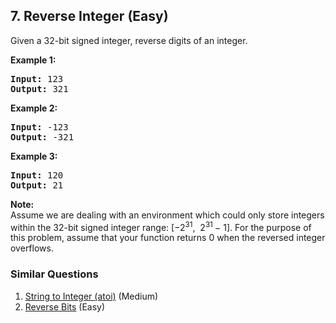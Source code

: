 ## 7. Reverse Integer (Easy)

<p>Given a 32-bit signed integer, reverse digits of an integer.</p>

<p><strong>Example 1:</strong></p>

<pre>
<strong>Input:</strong> 123
<strong>Output:</strong> 321
</pre>

<p><strong>Example 2:</strong></p>

<pre>
<strong>Input:</strong> -123
<strong>Output:</strong> -321
</pre>

<p><strong>Example 3:</strong></p>

<pre>
<strong>Input:</strong> 120
<strong>Output:</strong> 21
</pre>

<p><strong>Note:</strong><br />
Assume we are dealing with an environment which could only store integers within the 32-bit signed integer range: [&minus;2<sup>31</sup>,&nbsp; 2<sup>31&nbsp;</sup>&minus; 1]. For the purpose of this problem, assume that your function returns 0 when the reversed integer overflows.</p>


### Similar Questions
  1. [String to Integer (atoi)](https://github.com/openset/leetcode/tree/master/solution/string-to-integer-atoi) (Medium)
  1. [Reverse Bits](https://github.com/openset/leetcode/tree/master/solution/reverse-bits) (Easy)
